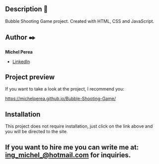 ## Description 📑

Bubble Shooting Game project.
Created with HTML, CSS and JavaScript.

## Author ✒️
**Michel Perea**

* [LinkedIn](https://www.linkedin.com/in/michel-perea/)


## Project preview
If you want to take a look at the project, I recommend you:

https://michelperea.github.io/Bubble-Shooting-Game/

## Installation 
This project does not require installation, just click on the link above and you will be directed to the site.

## If you want to hire me you can write me at: ing_michel_@hotmail.com for inquiries.
